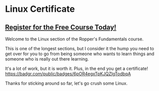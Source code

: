 # Linux Certificate
##  [Register for the Free Course Today!](https://roppers.thinkific.com/courses/computing-fundamentals)
Welcome to the Linux section of the Ropper's Fundamentals course.

This is one of the longest sections, but I consider it the hump you need to get over for you to go from being someone who wants to learn things and someone who is really out there learning. 

It's a lot of work, but it is worth it. Plus, in the end you get a certificate! <https://badgr.com/public/badges/6pOR4egxTpKJQZIgTodbqA>

Thanks for sticking around so far, let's go crush some Linux.